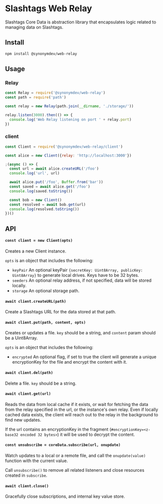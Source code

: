 # Slashtags Web Relay

Slashtags Core Data is abstraction library that encapsulates logic related to managing data on Slashtags.

## Install

```bash
npm install @synonymdev/web-relay
```

## Usage

### Relay

```js
const Relay = require('@synonymdev/web-relay')
const path = require('path')

const relay = new Relay(path.join(__dirname, './storage/'))

relay.listen(3000).then(() => {
  console.log('Web Relay listening on port ' + relay.port)
})
```

### client 

```js
const Client = require('@synonymdev/web-relay/client')

const alice = new Client({relay: 'http://localhost:3000'})

;(async () => {
  const url = await alice.createURL('/foo')
  console.log('url', url)

  await alice.put('/foo', Buffer.from('bar'))
  const saved = await alice.get('/foo')
  console.log(saved.toString())

  const bob = new Client()
  const resolved = await bob.get(url)
  console.log(resolved.toString())
})()
```

## API

#### `const client = new Client(opts)`

Creates a new Client instance.

`opts` is an object that includes the following:

- `keyPair` An optional keyPair `{secretKey: Uint8Array, publicKey: Uint8Array}` to generate local drives. Keys have to be 32 bytes.
- `seeders` An optional relay address, if not specified, data will be stored locally.
- `storage` An optional storage path.

#### `await client.createURL(path)`

Create a Slashtags URL for the data stored at that path.

#### `await client.put(path, content, opts)`

Creates or updates a file. `key` should be a string, and `content` param should be a Uint8Array.

`opts` is an object that includes the following:

- `encrypted` An optional flag, if set to true the client will generate a unique encryptionKey for the file and encrypt the content with it.

#### `await client.del(path)`

Delete a file. `key` should be a string.

#### `await client.get(url)`

Reads the data from local cache if it exists, or wait for fetching the data from the relay specified in the url, or the instance's own relay.
Even if locally cached data exists, the client will reach out to the relay in the background to find new updates.

If the url contains an encryptionKey in the fragment (`#encryptionKey=<z-base32 encoded 32 bytes>`) it will be used to decrypt the content.

#### `const unsubscribe = coreData.subscribe(url, onupdate)`

Watch updates to a local or a remote file, and call the `onupdate(value)` function with the current value.

Call `unsubscribe()` to remove all related listeners and close resources created in `subscribe`.

#### `await client.close()`

Gracefully close subscriptions, and internal key value store.
